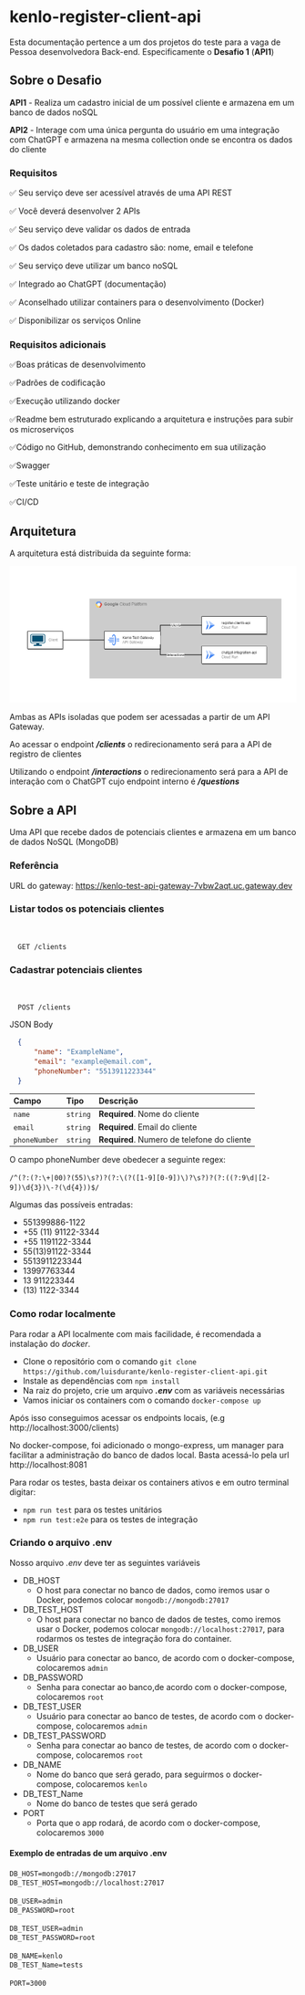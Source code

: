 
# kenlo-register-client-api

Esta documentação pertence a um dos projetos do teste para a vaga de Pessoa desenvolvedora Back-end. Especificamente o **Desafio 1** (**API1**)

## Sobre o Desafio

**API1** - Realiza um cadastro inicial de um possível cliente e armazena em um banco de dados noSQL

**API2** - Interage com uma única pergunta do usuário em uma integração com ChatGPT e armazena na mesma collection onde se encontra os dados do cliente

### Requisitos

✅ Seu serviço deve ser acessível através de uma API REST 

✅ Você deverá desenvolver 2 APIs 

✅ Seu serviço deve validar os dados de entrada

✅ Os dados coletados para cadastro são: nome, email e telefone

✅ Seu serviço deve utilizar um banco noSQL

✅ Integrado ao ChatGPT (documentação)

✅ Aconselhado utilizar containers para o desenvolvimento (Docker)

✅ Disponibilizar os serviços Online

### Requisitos adicionais

✅Boas práticas de desenvolvimento

✅Padrões de codificação

✅Execução utilizando docker

✅Readme bem estruturado explicando a arquitetura e instruções para subir os microserviços

✅Código no GitHub, demonstrando conhecimento em sua utilização

✅Swagger

✅Teste unitário e teste de integração

✅CI/CD

## Arquitetura 

A arquitetura está distribuida da seguinte forma:

![Architecture](./assets/architecture.png)

Ambas as APIs isoladas que podem ser acessadas a partir de um API Gateway. 

Ao acessar o endpoint **_/clients_** o redirecionamento será para a API de registro de clientes

Utilizando o endpoint **_/interactions_** o redirecionamento será para a API de interação com o ChatGPT cujo endpoint interno é **_/questions_**

## Sobre a API

Uma API que recebe dados de potenciais clientes e armazena em um banco de dados NoSQL (MongoDB)

### Referência

URL do gateway: https://kenlo-test-api-gateway-7vbw2aqt.uc.gateway.dev

### **Listar todos os potenciais clientes**

<br>

```http
  GET /clients
```

### **Cadastrar potenciais clientes**

<br>

```http
  POST /clients
```

JSON Body

```json
  {
	  "name": "ExampleName",
	  "email": "example@email.com",
	  "phoneNumber": "5513911223344"
  }
```

| Campo         | Tipo     | Descrição                                           |
| :------------ | :------- | :---------------------------------------------------|
| `name`        | `string` | **Required**. Nome do cliente                       |
| `email`       | `string` | **Required**. Email do cliente                      |
| `phoneNumber` | `string` | **Required**. Numero de telefone do cliente         |

O campo phoneNumber deve obedecer a seguinte regex: 

`/^(?:(?:\+|00)?(55)\s?)?(?:\(?([1-9][0-9])\)?\s?)?(?:((?:9\d|[2-9])\d{3})\-?(\d{4}))$/`

Algumas das possíveis entradas:

- 551399886-1122
- +55 (11) 91122-3344
- +55 1191122-3344
- 55(13)91122-3344
- 5513911223344
- 13997763344
- 13 911223344
- (13) 1122-3344

### Como rodar localmente

Para rodar a API localmente com mais facilidade, é recomendada a instalação do _docker_.

- Clone o repositório com o comando `git clone https://github.com/luisdurante/kenlo-register-client-api.git`
- Instale as dependências com `npm install`
- Na raiz do projeto, crie um arquivo _**.env**_ com as variáveis necessárias
- Vamos iniciar os containers com o comando `docker-compose up`

Após isso conseguimos acessar os endpoints locais, (e.g http://localhost:3000/clients)

No docker-compose, foi adicionado o mongo-express, um manager para facilitar a administração do banco de dados local. Basta acessá-lo pela url http://localhost:8081

Para rodar os testes, basta deixar os containers ativos e em outro terminal digitar:

- `npm run test` para os testes unitários
- `npm run test:e2e` para os testes de integração 

### Criando o arquivo .env
Nosso arquivo _.env_ deve ter as seguintes variáveis

- DB_HOST 
    - O host para conectar no banco de dados, como iremos usar o Docker, podemos colocar `mongodb://mongodb:27017`
- DB_TEST_HOST 
    - O host para conectar no banco de dados de testes, como iremos usar o Docker, podemos colocar `mongodb://localhost:27017`, para rodarmos os testes de integração fora do container.
- DB_USER 
    - Usuário para conectar ao banco, de acordo com o docker-compose, colocaremos `admin`
- DB_PASSWORD 
    - Senha para conectar ao banco,de acordo com o docker-compose, colocaremos `root`
- DB_TEST_USER 
    - Usuário para conectar ao banco de testes, de acordo com o docker-compose, colocaremos `admin`
- DB_TEST_PASSWORD 
    - Senha para conectar ao banco de testes, de acordo com o docker-compose, colocaremos `root`
- DB_NAME 
    - Nome do banco que será gerado, para seguirmos o docker-compose, colocaremos `kenlo`
- DB_TEST_Name
    - Nome do banco de testes que será gerado
- PORT
    - Porta que o app rodará, de acordo com o docker-compose, colocaremos `3000`

#### Exemplo de entradas de um arquivo .env

```text
DB_HOST=mongodb://mongodb:27017
DB_TEST_HOST=mongodb://localhost:27017

DB_USER=admin
DB_PASSWORD=root

DB_TEST_USER=admin
DB_TEST_PASSWORD=root

DB_NAME=kenlo
DB_TEST_Name=tests

PORT=3000
```
